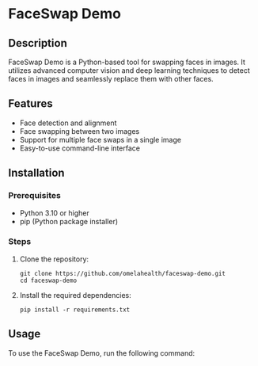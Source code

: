 
# FaceSwap Demo

## Description
FaceSwap Demo is a Python-based tool for swapping faces in images. It utilizes advanced computer vision and deep learning techniques to detect faces in images and seamlessly replace them with other faces.

## Features
- Face detection and alignment
- Face swapping between two images
- Support for multiple face swaps in a single image
- Easy-to-use command-line interface

## Installation

### Prerequisites
- Python 3.10 or higher
- pip (Python package installer)

### Steps
1. Clone the repository:
   ```
   git clone https://github.com/omelahealth/faceswap-demo.git
   cd faceswap-demo
   ```

2. Install the required dependencies:
   ```
   pip install -r requirements.txt
   ```

## Usage
To use the FaceSwap Demo, run the following command:
